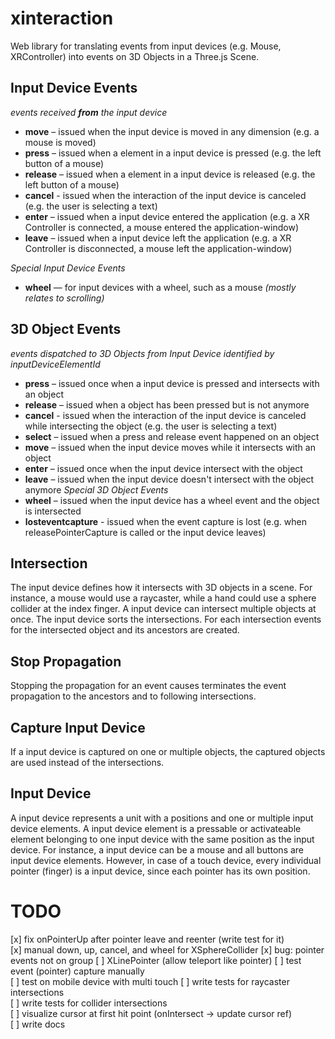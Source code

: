 # xinteraction

Web library for translating events from input devices (e.g. Mouse, XRController) into events on 3D Objects in a Three.js Scene.

## Input Device Events

*events received **from** the input device*

* **move** – issued when the input device is moved in any dimension (e.g. a mouse is moved)
* **press** – issued when a element in a input device is pressed (e.g. the left button of a mouse)
* **release** – issued when a element in a input device is released (e.g. the left button of a mouse)
* **cancel** - issued when the interaction of the input device is canceled (e.g. the user is selecting a text)
* **enter** – issued when a input device entered the application (e.g. a XR Controller is connected, a mouse entered the application-window)
* **leave** – issued when a input device left the application (e.g. a XR Controller is disconnected, a mouse left the application-window)

*Special Input Device Events*

* **wheel** — for input devices with a wheel, such as a mouse  *(mostly relates to scrolling)*

## 3D Object Events

*events dispatched to 3D Objects from Input Device identified by inputDeviceElementId*

* **press** – issued once when a input device is pressed and intersects with an object
* **release** – issued when a object has been pressed but is not anymore
* **cancel** - issued when the interaction of the input device is canceled while intersecting the object (e.g. the user is selecting a text)
* **select** – issued when a press and release event happened on an object
* **move** – issued when the input device moves while it intersects with an object
* **enter** – issued once when the input device  intersect with the object
* **leave** – issued when the input device doesn't intersect with the object anymore
*Special 3D Object Events*
* **wheel** – issued when the input device has a wheel event and the object is intersected
* **losteventcapture** - issued when the event capture is lost (e.g. when releasePointerCapture is called or the input device leaves)

## Intersection

The input device defines how it intersects with 3D objects in a scene. For instance, a mouse would use a raycaster, while a hand could use a sphere collider at the index finger. A input device can intersect multiple objects at once. The input device sorts the intersections. For each intersection events for the intersected object and its ancestors are created.

## Stop Propagation

Stopping the propagation for an event causes terminates the event propagation to the ancestors and to following intersections.

## Capture Input Device

If a input device is captured on one or multiple objects, the captured objects are used instead of the intersections.


## Input Device

A input device represents a unit with a positions and one or multiple input device elements. A input device element is a pressable or activateable element belonging to one input device with the same position as the input device. For instance, a input device can be a mouse and all buttons are input device elements. However, in case of a touch device, every individual pointer (finger) is a input device, since each pointer has its own position.

# TODO

[x] fix onPointerUp after pointer leave and reenter (write test for it)  
[x] manual down, up, cancel, and wheel for XSphereCollider
[x] bug: pointer events not on group
[ ] XLinePointer (allow teleport like pointer)
[ ] test event (pointer) capture manually  
[ ] test on mobile device with multi touch
[ ] write tests for raycaster intersections  
[ ] write tests for collider intersections  
[ ] visualize cursor at first hit point (onIntersect -> update cursor ref)  
[ ] write docs  